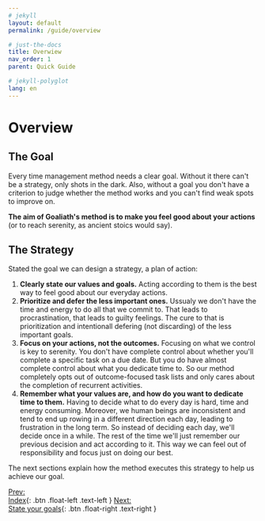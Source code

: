 ```yaml
---
# jekyll
layout: default
permalink: /guide/overview

# just-the-docs
title: Overwiew
nav_order: 1
parent: Quick Guide

# jekyll-polyglot
lang: en
---
```

# Overview

## The Goal
Every time management method needs a clear goal. Without it there can't be a strategy, only shots in the dark. Also, without a goal you don't have a criterion to judge whether the method works and you can't find weak spots to improve on. 

**The aim of Goaliath's method is to make you feel good about your actions** (or to reach serenity, as ancient stoics would say).

## The Strategy
Stated the goal we can design a strategy, a plan of action:
  1. **Clearly state our values and goals.** Acting according to them is the best way to feel good about our everyday actions.
  2. **Prioritize and defer the less important ones.** Ussualy we don't have the time and energy to do all that we commit to. That leads to procrastination, that leads to guilty feelings. The cure to that is prioritization and intentionall defering (not discarding) of the less important goals. 
  3. **Focus on your actions, not the outcomes.** Focusing on what we control is key to serenity. You don't have complete control about whether you'll complete a specific task on a due date. But you do have almost complete control about what you dedicate time to. So our method completely opts out of outcome-focused task lists and only cares about the completion of recurrent activities.
  4. **Remember what your values are, and how do you want to dedicate time to them.** Having to decide what to do every day is hard, time and energy consuming. Moreover, we human beings are inconsistent and tend to end up rowing in a different direction each day, leading to frustration in the long term. So instead of deciding each day, we'll decide once in a while. The rest of the time we'll just remember our previous decision and act according to it. This way we can feel out of responsibility and focus just on doing our best.

The next sections explain how the method executes this strategy to help us achieve our goal.

[Prev:<br/>Index](/guide/){: .btn .float-left .text-left }
[Next:<br/>State your goals](/guide/goals){: .btn .float-right .text-right }
<br/><br/>

